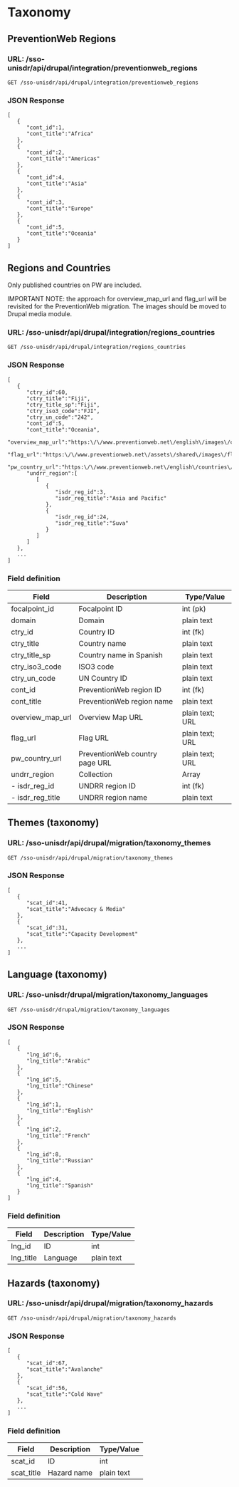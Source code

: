 # Taxonomy

## PreventionWeb Regions

### URL: /sso-unisdr/api/drupal/integration/preventionweb_regions

```shell
GET /sso-unisdr/api/drupal/integration/preventionweb_regions
```

### JSON Response

```shell
[
   {
      "cont_id":1,
      "cont_title":"Africa"
   },
   {
      "cont_id":2,
      "cont_title":"Americas"
   },
   {
      "cont_id":4,
      "cont_title":"Asia"
   },
   {
      "cont_id":3,
      "cont_title":"Europe"
   },
   {
      "cont_id":5,
      "cont_title":"Oceania"
   }
]
```


## Regions and Countries

Only published countries on PW are included.

IMPORTANT NOTE: the approach for overview_map_url and flag_url will be revisited for the PreventionWeb migration. The images should be moved to Drupal media module.

### URL: /sso-unisdr/api/drupal/integration/regions_countries


```shell
GET /sso-unisdr/api/drupal/integration/regions_countries
```

### JSON Response

```shell
[
   {
      "ctry_id":60,
      "ctry_title":"Fiji",
      "ctry_title_sp":"Fiji",
      "ctry_iso3_code":"FJI",
      "ctry_un_code":"242",
      "cont_id":5,
      "cont_title":"Oceania",
      "overview_map_url":"https:\/\/www.preventionweb.net\/english\/images\/countries\/maps\/fji.gif",
      "flag_url":"https:\/\/www.preventionweb.net\/assets\/shared\/images\/flags\/fji.jpg",
      "pw_country_url":"https:\/\/www.preventionweb.net\/english\/countries\/oceania\/fji",
      "undrr_region":[
         [
            {
               "isdr_reg_id":3,
               "isdr_reg_title":"Asia and Pacific"
            },
            {
               "isdr_reg_id":24,
               "isdr_reg_title":"Suva"
            }
         ]
      ]
   },
   ...
]
```

### Field definition

| Field            | Description                    | Type/Value      |
|------------------|--------------------------------|-----------------|
| focalpoint_id    | Focalpoint ID                  | int (pk)        |
| domain           | Domain                         | plain text      |
| ctry_id          | Country ID                     | int (fk)        |
| ctry_title       | Country name                   | plain text      |
| ctry_title_sp    | Country name in Spanish        | plain text      |
| ctry_iso3_code   | ISO3 code                      | plain text      |
| ctry_un_code     | UN Country ID                  | plain text      |
| cont_id          | PreventionWeb region ID        | int (fk)        |
| cont_title       | PreventionWeb region name      | plain text      |
| overview_map_url | Overview Map URL               | plain text; URL |
| flag_url         | Flag URL                       | plain text; URL |
| pw_country_url   | PreventionWeb country page URL | plain text; URL |
| undrr_region     | Collection                     | Array           |
| - isdr_reg_id    | UNDRR region ID                | int (fk)        |
| - isdr_reg_title | UNDRR region name              | plain text      |



## Themes (taxonomy)


### URL: /sso-unisdr/api/drupal/migration/taxonomy_themes

```shell
GET /sso-unisdr/api/drupal/migration/taxonomy_themes
```


### JSON Response

```shell
[
   {
      "scat_id":41,
      "scat_title":"Advocacy & Media"
   },
   {
      "scat_id":31,
      "scat_title":"Capacity Development"
   },
   ...
]
```





## Language (taxonomy)

### URL: /sso-unisdr/drupal/migration/taxonomy_languages

```shell
GET /sso-unisdr/drupal/migration/taxonomy_languages
```
### JSON Response

```shell
[
   {
      "lng_id":6,
      "lng_title":"Arabic"
   },
   {
      "lng_id":5,
      "lng_title":"Chinese"
   },
   {
      "lng_id":1,
      "lng_title":"English"
   },
   {
      "lng_id":2,
      "lng_title":"French"
   },
   {
      "lng_id":8,
      "lng_title":"Russian"
   },
   {
      "lng_id":4,
      "lng_title":"Spanish"
   }
]
```

### Field definition

| Field     | Description | Type/Value |
|-----------|-------------|------------|
| lng_id    | ID          | int        |
| lng_title | Language    | plain text |



## Hazards (taxonomy)

### URL: /sso-unisdr/api/drupal/migration/taxonomy_hazards

```shell
GET /sso-unisdr/api/drupal/migration/taxonomy_hazards
```


### JSON Response

```shell
[
   {
      "scat_id":67,
      "scat_title":"Avalanche"
   },
   {
      "scat_id":56,
      "scat_title":"Cold Wave"
   },
   ...
]
```

### Field definition

| Field      | Description | Type/Value |
|------------|-------------|------------|
| scat_id    | ID          | int        |
| scat_title | Hazard name | plain text |

